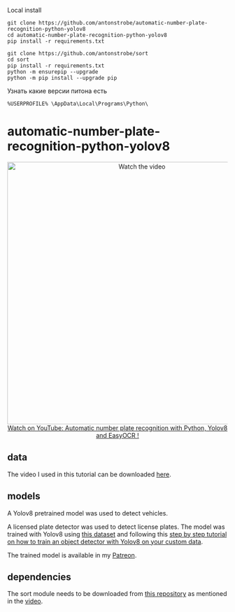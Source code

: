 Local install
```
git clone https://github.com/antonstrobe/automatic-number-plate-recognition-python-yolov8
cd automatic-number-plate-recognition-python-yolov8
pip install -r requirements.txt
```
```
git clone https://github.com/antonstrobe/sort
cd sort
pip install -r requirements.txt
python -m ensurepip --upgrade
python -m pip install --upgrade pip
```

Узнать какие версии питона есть
```
%USERPROFILE% \AppData\Local\Programs\Python\
```


# automatic-number-plate-recognition-python-yolov8

<p align="center">
<a href="https://www.youtube.com/watch?v=fyJB1t0o0ms">
    <img width="600" src="https://utils-computervisiondeveloper.s3.amazonaws.com/thumbnails/with_play_button/anpr_yolo2.jpg" alt="Watch the video">
    </br>Watch on YouTube: Automatic number plate recognition with Python, Yolov8 and EasyOCR !
</a>
</p>

## data

The video I used in this tutorial can be downloaded [here](https://drive.google.com/file/d/12sBfgLICdQEnDSOkVFZiJuUE6d3BeanT/view?usp=sharing).

## models

A Yolov8 pretrained model was used to detect vehicles.

A licensed plate detector was used to detect license plates. The model was trained with Yolov8 using [this dataset](https://universe.roboflow.com/roboflow-universe-projects/license-plate-recognition-rxg4e/dataset/4) and following this [step by step tutorial on how to train an object detector with Yolov8 on your custom data](https://github.com/computervisioneng/train-yolov8-custom-dataset-step-by-step-guide). 

The trained model is available in my [Patreon](https://www.patreon.com/ComputerVisionEngineer).

## dependencies

The sort module needs to be downloaded from [this repository](https://github.com/abewley/sort) as mentioned in the [video](https://youtu.be/fyJB1t0o0ms?t=1120).
